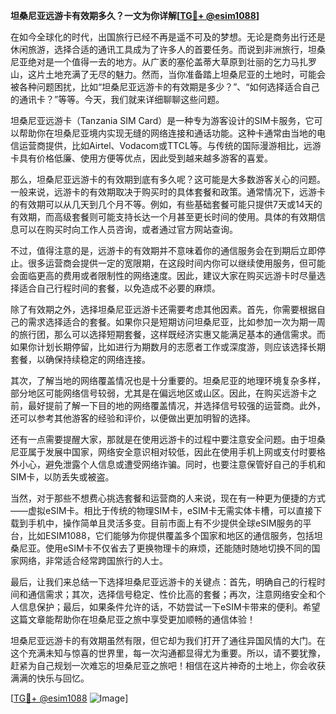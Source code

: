 **坦桑尼亚远游卡有效期多久？一文为你详解[[TG💪+ @esim1088](https://t.me/s/esim1088)]**

在如今全球化的时代，出国旅行已经不再是遥不可及的梦想。无论是商务出行还是休闲旅游，选择合适的通讯工具成为了许多人的首要任务。而说到非洲旅行，坦桑尼亚绝对是一个值得一去的地方。从广袤的塞伦盖蒂大草原到壮丽的乞力马扎罗山，这片土地充满了无尽的魅力。然而，当你准备踏上坦桑尼亚的土地时，可能会被各种问题困扰，比如“坦桑尼亚远游卡的有效期是多少？”、“如何选择适合自己的通讯卡？”等等。今天，我们就来详细聊聊这些问题。

坦桑尼亚远游卡（Tanzania SIM Card）是一种专为游客设计的SIM卡服务，它可以帮助你在坦桑尼亚境内实现无缝的网络连接和通话功能。这种卡通常由当地的电信运营商提供，比如Airtel、Vodacom或TTCL等。与传统的国际漫游相比，远游卡具有价格低廉、使用方便等优点，因此受到越来越多游客的喜爱。

那么，坦桑尼亚远游卡的有效期到底有多久呢？这可能是大多数游客关心的问题。一般来说，远游卡的有效期取决于购买时的具体套餐和政策。通常情况下，远游卡的有效期可以从几天到几个月不等。例如，有些基础套餐可能只提供7天或14天的有效期，而高级套餐则可能支持长达一个月甚至更长时间的使用。具体的有效期信息可以在购买时向工作人员咨询，或者通过官方网站查询。

不过，值得注意的是，远游卡的有效期并不意味着你的通信服务会在到期后立即停止。很多运营商会提供一定的宽限期，在这段时间内你可以继续使用服务，但可能会面临更高的费用或者限制性的网络速度。因此，建议大家在购买远游卡时尽量选择适合自己行程时间的套餐，以免造成不必要的麻烦。

除了有效期之外，选择坦桑尼亚远游卡还需要考虑其他因素。首先，你需要根据自己的需求选择适合的套餐。如果你只是短期访问坦桑尼亚，比如参加一次为期一周的旅行团，那么可以选择短期套餐，这样既经济实惠又能满足基本的通信需求。而如果你计划长期停留，比如进行为期数月的志愿者工作或深度游，则应该选择长期套餐，以确保持续稳定的网络连接。

其次，了解当地的网络覆盖情况也是十分重要的。坦桑尼亚的地理环境复杂多样，部分地区可能网络信号较弱，尤其是在偏远地区或山区。因此，在购买远游卡之前，最好提前了解一下目的地的网络覆盖情况，并选择信号较强的运营商。此外，还可以参考其他游客的经验和评价，以便做出更加明智的选择。

还有一点需要提醒大家，那就是在使用远游卡的过程中要注意安全问题。由于坦桑尼亚属于发展中国家，网络安全意识相对较低，因此在使用手机上网或支付时要格外小心，避免泄露个人信息或遭受网络诈骗。同时，也要注意保管好自己的手机和SIM卡，以防丢失或被盗。

当然，对于那些不想费心挑选套餐和运营商的人来说，现在有一种更为便捷的方式——虚拟eSIM卡。相比于传统的物理SIM卡，eSIM卡无需实体卡槽，可以直接下载到手机中，操作简单且灵活多变。目前市面上有不少提供全球eSIM服务的平台，比如ESIM1088，它们能够为你提供覆盖多个国家和地区的通信服务，包括坦桑尼亚。使用eSIM卡不仅省去了更换物理卡的麻烦，还能随时随地切换不同的国家网络，非常适合经常跨国旅行的人士。

最后，让我们来总结一下选择坦桑尼亚远游卡的关键点：首先，明确自己的行程时间和通信需求；其次，选择信号稳定、性价比高的套餐；再次，注意网络安全和个人信息保护；最后，如果条件允许的话，不妨尝试一下eSIM卡带来的便利。希望这篇文章能帮助你在坦桑尼亚之旅中享受更加顺畅的通信体验！

坦桑尼亚远游卡的有效期虽然有限，但它却为我们打开了通往异国风情的大门。在这个充满未知与惊喜的世界里，每一次沟通都显得尤为重要。所以，请不要犹豫，赶紧为自己规划一次难忘的坦桑尼亚之旅吧！相信在这片神奇的土地上，你会收获满满的快乐与回忆。

[[TG💪+ @esim1088](https://t.me/s/esim1088) ![Image](https://i.postimg.cc/4NQfJmqS/Snipaste-2025-05-13-00-14-12.png)]